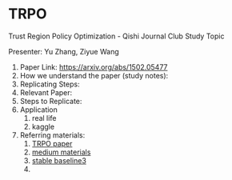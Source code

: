 # TRPO
Trust Region Policy Optimization - Qishi Journal Club Study Topic

Presenter: Yu Zhang, Ziyue Wang

1. Paper Link: https://arxiv.org/abs/1502.05477
2. How we understand the paper (study notes):
3. Replicating Steps:
4. Relevant Paper:
5. Steps to Replicate:
6. Application 
   1. real life
   2. kaggle
7. Referring materials:
   1. [TRPO paper](https://arxiv.org/abs/1502.05477)
   2. [medium materials](https://jonathan-hui.medium.com/rl-trust-region-policy-optimization-trpo-explained-a6ee04eeeee9)
   2. [stable baseline3](https://araffin.github.io/post/sb3/)
   2. 
